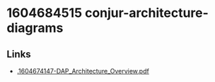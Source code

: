 # 1604684515 conjur-architecture-diagrams



## Links
- [.1604674147-DAP_Architecture_Overview.pdf](.1604674147-DAP_Architecture_Overview.pdf)

